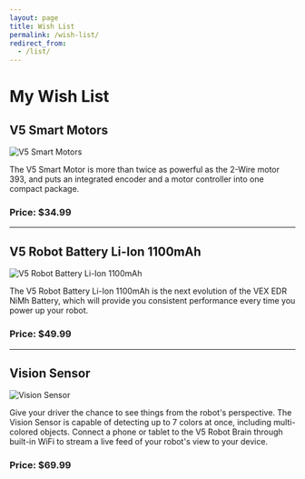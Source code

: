 ```yaml
---
layout: page
title: Wish List
permalink: /wish-list/
redirect_from:
  - /list/
---
```


# My Wish List

## V5 Smart Motors

![V5 Smart Motors](https://www.vexrobotics.com/media/catalog/product/cache/1/small_image/300x/17f82f742ffe127f42dca9de82fb58b1/m/o/motor_1.jpg)

The V5 Smart Motor is more than twice as powerful as the 2-Wire motor 393, and puts an integrated encoder and a motor controller into one compact package.

### Price: $34.99

-----------------

## V5 Robot Battery Li-Ion 1100mAh

![V5 Robot Battery Li-Ion 1100mAh](https://www.vexrobotics.com/media/catalog/product/cache/1/small_image/300x/17f82f742ffe127f42dca9de82fb58b1/b/a/battery.jpg)

The V5 Robot Battery Li-Ion 1100mAh is the next evolution of the VEX EDR NiMh Battery, which will provide you consistent performance every time you power up your robot.

### Price: $49.99

-----------------

## Vision Sensor

![Vision Sensor](https://www.vexrobotics.com/media/catalog/product/cache/1/small_image/300x/17f82f742ffe127f42dca9de82fb58b1/v/i/visionsensor.jpg)

Give your driver the chance to see things from the robot's perspective. The Vision Sensor is capable of detecting up to 7 colors at once, including multi-colored objects. Connect a phone or tablet to the V5 Robot Brain through built-in WiFi to stream a live feed of your robot's view to your device.

### Price: $69.99

